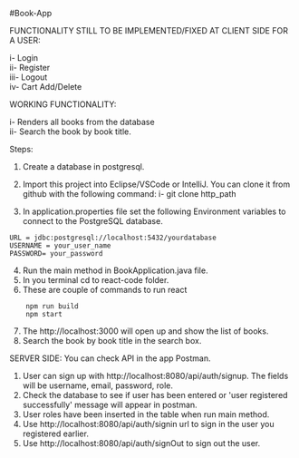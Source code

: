 #Book-App  

FUNCTIONALITY STILL TO BE IMPLEMENTED/FIXED AT CLIENT SIDE FOR A USER:  

i- Login  
ii- Register  
iii- Logout  
iv- Cart Add/Delete   

WORKING FUNCTIONALITY:  

i- Renders all books from the database  
ii- Search the book by book title.  

Steps:

1. Create a database in postgresql.
2. Import this project into Eclipse/VSCode or IntelliJ. You can clone it from github with the following command:
   i- git clone http_path


3. In application.properties file set the following Environment variables to connect to the PostgreSQL database.
```
URL = jdbc:postgresql://localhost:5432/yourdatabase
USERNAME = your_user_name
PASSWORD= your_password
```
4. Run the main method in BookApplication.java file.
5. In you terminal cd to react-code folder.
6. These are couple of commands to run react
```
    npm run build
    npm start
   ```
7. The http://localhost:3000 will open up and show the list of books.
8. Search the book by book title in the search box.

SERVER SIDE:
You can check API in the app Postman.

1. User can sign up with http://localhost:8080/api/auth/signup. The fields will be username, email, password, role.
2. Check the database to see if user has been entered or 'user registered successfully' message will appear in postman.
3. User roles have been inserted in the table when run main method.
4. Use http://localhost:8080/api/auth/signin url to sign in the user you registered earlier.
5. Use http://localhost:8080/api/auth/signOut to sign out the user.
 


